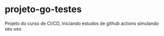 # projeto-go-testes

Projeto do curso de CI/CD, iniciando estudos de github actions simulando seu uso
